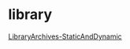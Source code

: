 # library
[LibraryArchives-StaticAndDynamic](http://www.yolinux.com/TUTORIALS/LibraryArchives-StaticAndDynamic.html)
